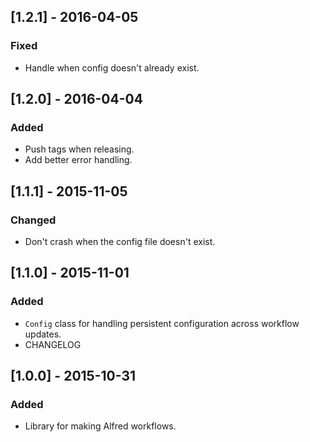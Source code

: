 ## [1.2.1] - 2016-04-05
### Fixed
- Handle when config doesn't already exist.

## [1.2.0] - 2016-04-04
### Added
- Push tags when releasing.
- Add better error handling.

## [1.1.1] - 2015-11-05
### Changed
- Don't crash when the config file doesn't exist.

## [1.1.0] - 2015-11-01
### Added
- `Config` class for handling persistent configuration across workflow updates.
- CHANGELOG

## [1.0.0] - 2015-10-31
### Added
- Library for making Alfred workflows.
